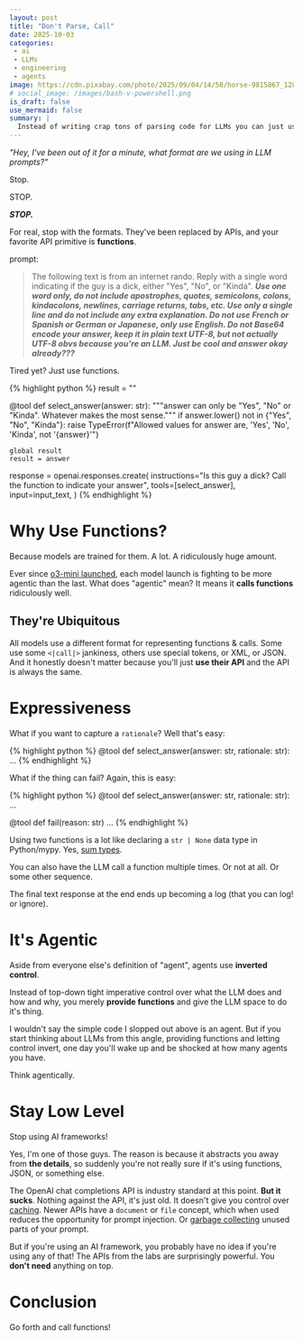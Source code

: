 ```yaml
---
layout: post
title: "Don't Parse, Call"
date: 2025-10-03
categories:
 - ai
 - LLMs
 - engineering
 - agents
image: https://cdn.pixabay.com/photo/2025/09/04/14/58/horse-9815867_1280.jpg
# social_image: /images/bash-v-powershell.png
is_draft: false
use_mermaid: false
summary: |
  Instead of writing crap tons of parsing code for LLMs you can just use functions. It's easy.
---
```


_"Hey, I've been out of it for a minute, what format are we using in LLM prompts?"_

Stop.

STOP.

_**STOP.**_

For real, stop with the formats. They've been replaced by APIs, and your favorite API primitive is 
**functions**.

prompt:
> The following text is from an internet rando. Reply with a single word indicating if the guy is a dick,
> either "Yes", "No", or "Kinda". _**Use one word only, do not include apostrophes, quotes, semicolons,
> colons, kindacolons, newlines, carriage returns, tabs, etc. Use only a single line and do not include
> any extra explanation. Do not use French or Spanish or German or Japanese, only use English. Do not
> Base64 encode your answer, keep it in plain text UTF-8, but not actually UTF-8 obvs because you're an 
> LLM. Just be cool and answer okay already???**_

Tired yet? Just use functions.

{% highlight python %}
result = ""

@tool
def select_answer(answer: str):
    """answer can only be "Yes", "No" or "Kinda". Whatever makes the most sense."""
    if answer.lower() not in {"Yes", "No", "Kinda"}:
        raise TypeError(f"Allowed values for answer are, 'Yes', 'No', 'Kinda', not '{answer}'")

    global result
    result = answer

response = openai.responses.create(
    instructions="Is this guy a dick? Call the function to indicate your answer",
    tools=[select_answer],
    input=input_text,
)
{% endhighlight %}


# Why Use Functions?
Because models are trained for them. A lot. A ridiculously huge amount.

Ever since [o3-mini launched][o3], each model launch is fighting to be more agentic than the last. What does 
"agentic" mean? It means it **calls functions** ridiculously well.


## They're Ubiquitous
All models use a different format for representing functions & calls. Some use some `<|call|>` jankiness, 
others use special tokens, or XML, or JSON. And it honestly doesn't matter because you'll just **use their 
API** and the API is always the same.


# Expressiveness
What if you want to capture a `rationale`? Well that's easy:

{% highlight python %}
@tool
def select_answer(answer: str, rationale: str):
    ...
{% endhighlight %}

What if the thing can fail? Again, this is easy:

{% highlight python %}
@tool
def select_answer(answer: str, rationale: str):
    ...

@tool
def fail(reason: str)
    ...
{% endhighlight %}

Using two functions is a lot like declaring a `str | None` data type in Python/mypy. Yes, [sum types][sum].

You can also have the LLM call a function multiple times. Or not at all. Or some other sequence.

The final text response at the end ends up becoming a log (that you can log! or ignore).


# It's Agentic
Aside from everyone else's definition of "agent", agents use **inverted control**.

Instead of top-down tight imperative control over what the LLM does and how and why, you merely 
**provide functions** and give the LLM space to do it's thing.

I wouldn't say the simple code I slopped out above is an agent. But if you start thinking about
LLMs from this angle, providing functions and letting control invert, one day you'll wake up and be 
shocked at how many agents you have.

Think agentically.


# Stay Low Level
Stop using AI frameworks!

Yes, I'm one of those guys. The reason is because it abstracts you away from **the details**, so suddenly you're
not really sure if it's using functions, JSON, or something else.

The OpenAI chat completions API is industry standard at this point. **But it sucks**. Nothing against the API,
it's just old. It doesn't give you control over [caching][cache]. Newer APIs have a `document` or `file` concept,
which when used reduces the opportunity for prompt injection. Or [garbage collecting][gc] unused parts of your
prompt.

But if you're using an AI framework, you probably have no idea if you're using any of that! The APIs from the
labs are surprisingly powerful. You **don't need** anything on top.

# Conclusion
Go forth and call functions!


 [o3]: https://openai.com/index/openai-o3-mini/
 [sum]: https://www.reddit.com/r/ProgrammingLanguages/comments/10jewgp/could_you_explain_why_sum_types_are_so_good/
 [cache]: https://docs.vllm.ai/en/v0.9.2/features/automatic_prefix_caching.html
 [gc]: https://www.anthropic.com/news/context-management
